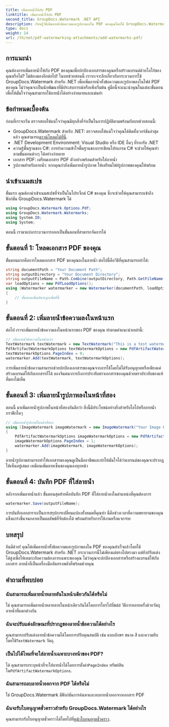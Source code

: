 ```yaml
---
title: เพิ่มลายน้ำให้กับ PDF
linktitle: เพิ่มลายน้ำให้กับ PDF
second_title: GroupDocs.Watermark .NET API
description: เรียนรู้วิธีเพิ่มลายน้ำข้อความและรูปภาพลงใน PDF ของคุณโดยใช้ GroupDocs.Watermark สำหรับ .NET พร้อมคำแนะนำทีละขั้นตอนที่ครอบคลุมของเรา
type: docs
weight: 14
url: /th/net/pdf-watermarking-attachments/add-watermarks-pdf/
---
```

## การแนะนำ
คุณต้องการเพิ่มลายน้ำให้กับ PDF ของคุณเพื่อปกป้องเอกสารของคุณหรือสร้างแบรนด์ด้วยโลโก้ของคุณหรือไม่? ไม่ต้องมองอีกต่อไป! ในบทช่วยสอนนี้ เราจะเจาะลึกเกี่ยวกับกระบวนการใช้ GroupDocs.Watermark สำหรับ .NET เพื่อเพิ่มลายน้ำทั้งข้อความและรูปภาพลงในไฟล์ PDF ของคุณ ไม่ว่าคุณจะเป็นนักพัฒนาที่มีประสบการณ์หรือเพิ่งเริ่มต้น คู่มือนี้จะแนะนำคุณในแต่ละขั้นตอน เพื่อให้มั่นใจว่าคุณสามารถใช้ลายน้ำได้อย่างง่ายดายและแม่นยำ
## ข้อกำหนดเบื้องต้น
ก่อนที่เราจะเริ่ม ตรวจสอบให้แน่ใจว่าคุณมีทุกสิ่งที่จำเป็นในการปฏิบัติตามพร้อมกับบทช่วยสอนนี้:
-  GroupDocs.Watermark สำหรับ .NET: ตรวจสอบให้แน่ใจว่าคุณได้ติดตั้งเวอร์ชันล่าสุดแล้ว คุณสามารถ[ดาวน์โหลดได้ที่นี่](https://releases.groupdocs.com/Watermark/net/).
- .NET Development Environment: Visual Studio หรือ IDE อื่นๆ ที่รองรับ .NET
- ความรู้พื้นฐานของ C#: การทำความเข้าใจพื้นฐานของการเขียนโปรแกรม C# จะช่วยให้คุณทำตามขั้นตอนต่างๆ ได้อย่างง่ายดาย
- เอกสาร PDF: เตรียมเอกสาร PDF ตัวอย่างพร้อมสำหรับใส่ลายน้ำ
- รูปภาพสำหรับลายน้ำ: หากคุณกำลังเพิ่มลายน้ำรูปภาพ ให้เตรียมไฟล์รูปภาพของคุณให้พร้อม
## นำเข้าเนมสเปซ
ขั้นแรก คุณต้องนำเข้าเนมสเปซที่จำเป็นในโปรเจ็กต์ C# ของคุณ ซึ่งจะช่วยให้คุณสามารถเข้าถึงฟังก์ชัน GroupDocs.Watermark ได้
```csharp
using GroupDocs.Watermark.Options.Pdf;
using GroupDocs.Watermark.Watermarks;
using System.IO;
using System;
```
ตอนนี้ เรามาแบ่งกระบวนการออกเป็นขั้นตอนที่สามารถจัดการได้
## ขั้นตอนที่ 1: โหลดเอกสาร PDF ของคุณ
ขั้นตอนแรกคือการโหลดเอกสาร PDF ของคุณลงในลายน้ำ ต่อไปนี้คือวิธีที่คุณสามารถทำได้:
```csharp
string documentPath = "Your Document Path";
string outputDirectory = "Your Document Directory";
string outputFileName = Path.Combine(outputDirectory, Path.GetFileName(documentPath));
var loadOptions = new PdfLoadOptions();
using (Watermarker watermarker = new Watermarker(documentPath, loadOptions))
{
    // ขั้นตอนเพิ่มเติมจะถูกเพิ่มที่นี่
}
```
## ขั้นตอนที่ 2: เพิ่มลายน้ำข้อความลงในหน้าแรก
ต่อไป เราจะเพิ่มลายน้ำข้อความลงในหน้าแรกของ PDF ของคุณ ทำตามคำแนะนำเหล่านี้:
```csharp
// เพิ่มลายน้ำข้อความในหน้าแรก
TextWatermark textWatermark = new TextWatermark("This is a test watermark", new Font("Arial", 8));
PdfArtifactWatermarkOptions textWatermarkOptions = new PdfArtifactWatermarkOptions();
textWatermarkOptions.PageIndex = 0;
watermarker.Add(textWatermark, textWatermarkOptions);
```

การเพิ่มลายน้ำข้อความสามารถช่วยปกป้องเอกสารของคุณจากการใช้โดยไม่ได้รับอนุญาตหรือเพียงแค่สร้างแบรนด์ให้กับเอกสารก็ได้ ลองจินตนาการถึงการประทับตราเอกสารของคุณด้วยตราประทับของแท้ที่มองไม่เห็น
## ขั้นตอนที่ 3: เพิ่มลายน้ำรูปภาพลงในหน้าที่สอง
ตอนนี้ มาเพิ่มลายน้ำรูปภาพในหน้าที่สองกันดีกว่า สิ่งนี้มีประโยชน์อย่างยิ่งสำหรับโลโก้หรือลายน้ำกราฟิกใดๆ
```csharp
// เพิ่มลายน้ำรูปภาพในหน้าที่สอง
using (ImageWatermark imageWatermark = new ImageWatermark("Your Image Path"))
{
    PdfArtifactWatermarkOptions imageWatermarkOptions = new PdfArtifactWatermarkOptions();
    imageWatermarkOptions.PageIndex = 1;
    watermarker.Add(imageWatermark, imageWatermarkOptions);
}
```

ลายน้ำรูปภาพสามารถทำให้เอกสารของคุณดูเป็นมืออาชีพและทำให้มั่นใจได้ว่าแบรนด์ของคุณจะปรากฏให้เห็นอยู่เสมอ เหมือนเพิ่มลายเซ็นของคุณลงทุกหน้า
## ขั้นตอนที่ 4: บันทึก PDF ที่ใส่ลายน้ำ
หลังจากเพิ่มลายน้ำแล้ว ขั้นตอนสุดท้ายคือบันทึก PDF ที่ใส่ลายน้ำลงในตำแหน่งที่คุณต้องการ
```csharp
watermarker.Save(outputFileName);
```
การบันทึกเอกสารจะเป็นการสรุปการเปลี่ยนแปลงทั้งหมดที่คุณทำ นี่คือช่วงเวลาที่ความพยายามของคุณแข็งแกร่งขึ้นจนกลายเป็นผลลัพธ์ที่จับต้องได้ พร้อมสำหรับการใช้งานหรือแจกจ่าย
## บทสรุป
ยินดีด้วย! คุณได้เพิ่มลายน้ำทั้งข้อความและรูปภาพลงใน PDF ของคุณสำเร็จแล้วโดยใช้ GroupDocs.Watermark สำหรับ .NET กระบวนการนี้ไม่เพียงแต่ตรงไปตรงมา แต่ยังปรับแต่งได้สูงเพื่อให้เหมาะกับความต้องการเฉพาะของคุณ ไม่ว่าคุณจะปกป้องเอกสารหรือสร้างแบรนด์ให้กับเอกสาร ลายน้ำก็เป็นเครื่องมืออันทรงพลังที่พร้อมช่วยคุณ
## คำถามที่พบบ่อย
### ฉันสามารถเพิ่มลายน้ำหลายอันในหน้าเดียวกันได้หรือไม่
 ใช่ คุณสามารถเพิ่มลายน้ำหลายลายในหน้าเดียวกันได้โดยการโทรไปที่`Add` วิธีการหลายครั้งด้วยวัตถุลายน้ำที่แตกต่างกัน
### ฉันจะปรับแต่งลักษณะที่ปรากฏของลายน้ำข้อความได้อย่างไร
 คุณสามารถปรับแต่งลายน้ำข้อความได้โดยการปรับคุณสมบัติ เช่น แบบอักษร ขนาด สี และความทึบโดยใช้`TextWatermark` วัตถุ.
### เป็นไปได้ไหมที่จะใส่ลายน้ำเฉพาะบางหน้าของ PDF?
 ได้ คุณสามารถระบุหน้าที่จะใส่ลายน้ำได้โดยการตั้งค่า`PageIndex` ทรัพย์สินใน`PdfArtifactWatermarkOptions`.
### ฉันสามารถลบลายน้ำออกจาก PDF ได้หรือไม่
ใช่ GroupDocs.Watermark มีฟังก์ชันการค้นหาและลบลายน้ำออกจากเอกสาร PDF
### ฉันจะรับใบอนุญาตชั่วคราวสำหรับ GroupDocs.Watermark ได้อย่างไร
คุณสามารถรับใบอนุญาตชั่วคราวได้โดยไปที่[หน้าใบอนุญาตชั่วคราว](https://purchase.groupdocs.com/temporary-license/).